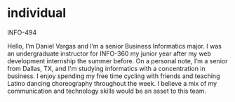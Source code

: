 # individual
INFO-494

Hello, I’m Daniel Vargas and I’m a senior Business Informatics major. I was an undergraduate instructor for INFO-360 my junior year after my web development internship the summer before. On a personal note, I’m a senior from Dallas, TX, and I'm studying informatics with a concentration in business. I enjoy spending my free time cycling with friends and teaching Latino dancing choreography throughout the week. I believe a mix of my communication and technology skills would be an asset to this team. 
